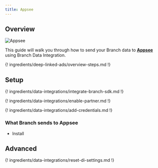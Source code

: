 ```yaml
---
title: Appsee
---
```

## Overview

![Appsee](https://cdn.branch.io/branch-assets/ad-partner-manager/386574786681131050/appsee-1545601680820.png)

This guide will walk you through how to send your Branch data to **[Appsee](https://www.appsee.com/)** using Branch Data Integration.

{! ingredients/deep-linked-ads/overview-steps.md !}

## Setup

{! ingredients/data-integrations/integrate-branch-sdk.md !}

{! ingredients/data-integrations/enable-partner.md !}

{! ingredients/data-integrations/add-credentials.md !}

### What Branch sends to Appsee

* Install

## Advanced

{! ingredients/data-integrations/reset-di-settings.md !}
